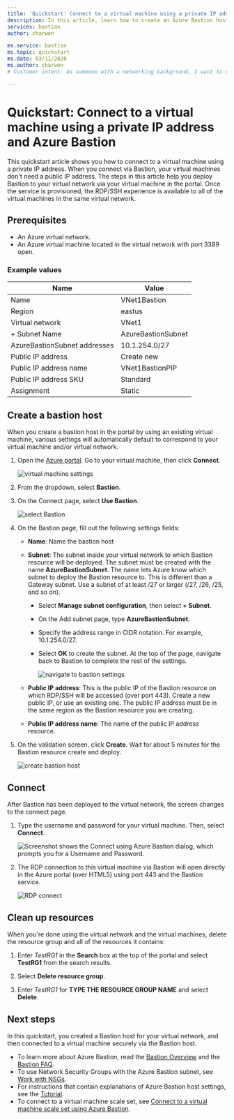 ```yaml
---
title: 'Quickstart: Connect to a virtual machine using a private IP address: Azure Bastion'
description: In this article, learn how to create an Azure Bastion host from a virtual machine and connect securely using a private IP address.
services: bastion
author: charwen

ms.service: bastion
ms.topic: quickstart
ms.date: 03/11/2020
ms.author: charwen
# Customer intent: As someone with a networking background, I want to connect to a virtual machine securely via RDP/SSH without using a public IP address.

---
```


# Quickstart: Connect to a virtual machine using a private IP address and Azure Bastion

This quickstart article shows you how to connect to a virtual machine  using a private IP address. When you connect via Bastion, your virtual machines don't need a public IP address. The steps in this article help you deploy Bastion to your virtual network via your virtual machine in the portal. Once the service is provisioned, the RDP/SSH experience is available to all of the virtual machines in the same virtual network.

## <a name="prereq"></a>Prerequisites

* An Azure virtual network.
* An Azure virtual machine located in the virtual network with port 3389 open.

### Example values

|**Name** | **Value** |
| --- | --- |
| Name |  VNet1Bastion |
| Region | eastus |
| Virtual network |  VNet1 |
| + Subnet Name | AzureBastionSubnet |
| AzureBastionSubnet addresses |  10.1.254.0/27 |
| Public IP address |  Create new |
| Public IP address name | VNet1BastionPIP  |
| Public IP address SKU |  Standard  |
| Assignment  | Static |

## <a name="createvmset"></a>Create a bastion host

When you create a bastion host in the portal by using an existing virtual machine, various settings will automatically default to correspond to your virtual machine and/or virtual network.

1. Open the [Azure portal](https://portal.azure.com). Go to your virtual machine, then click **Connect**.

   ![virtual machine settings](./media/quickstart-host-portal/vm-settings.png)
1. From the dropdown, select **Bastion**.
1. On the Connect page, select **Use Bastion**.

   ![select Bastion](./media/quickstart-host-portal/select-bastion.png)

1. On the Bastion page, fill out the following settings fields:

   * **Name**: Name the bastion host
   * **Subnet**: The subnet inside your virtual network to which Bastion resource will be deployed. The subnet must be created with the name **AzureBastionSubnet**. The name lets Azure know which subnet to deploy the Bastion resource to. This is different than a Gateway subnet. Use a subnet of at least /27 or larger (/27, /26, /25, and so on).
   
      * Select **Manage subnet configuration**, then select **+ Subnet**.
      * On the Add subnet page, type **AzureBastionSubnet**.
      * Specify the address range in CIDR notation. For example, 10.1.254.0/27.
      * Select **OK** to create the subnet. At the top of the page, navigate back to Bastion to complete the rest of the settings.

         ![navigate to bastion settings](./media/quickstart-host-portal/navigate-bastion.png)
   * **Public IP address**: This is the public IP of the Bastion resource on which RDP/SSH will be accessed (over port 443). Create a new public IP, or use an existing one. The public IP address must be in the same region as the Bastion resource you are creating.
   * **Public IP address name**: The name of the public IP address resource.
1. On the validation screen, click **Create**. Wait for about 5 minutes for the Bastion resource create and deploy.

   ![create bastion host](./media/quickstart-host-portal/bastion-settings.png)

## <a name="connect"></a>Connect

After Bastion has been deployed to the virtual network, the screen changes to the connect page.

1. Type the username and password for your virtual machine. Then, select **Connect**.

   ![Screenshot shows the Connect using Azure Bastion dialog, which prompts you for a Username and Password.](./media/quickstart-host-portal/connect.png)
1. The RDP connection to this virtual machine via Bastion will open directly in the Azure portal (over HTML5) using port 443 and the Bastion service.

   ![RDP connect](./media/quickstart-host-portal/443-rdp.png)

## Clean up resources

When you're done using the virtual network and the virtual machines, delete the resource group and all of the resources it contains:

1. Enter *TestRG1* in the **Search** box at the top of the portal and select **TestRG1** from the search results.

2. Select **Delete resource group**.

3. Enter *TestRG1* for **TYPE THE RESOURCE GROUP NAME** and select **Delete**.

## Next steps

In this quickstart, you created a Bastion host for your virtual network, and then connected to a virtual machine securely via the Bastion host.

* To learn more about Azure Bastion, read  the [Bastion Overview](bastion-overview.md) and the [Bastion FAQ](bastion-faq.md).
* To use Network Security Groups with the Azure Bastion subnet, see [Work with NSGs](bastion-nsg.md).
* For instructions that contain explanations of Azure Bastion host settings, see the [Tutorial](bastion-create-host-portal.md).
* To connect to a virtual machine scale set, see [Connect to a virtual machine scale set using Azure Bastion](bastion-connect-vm-scale-set.md).